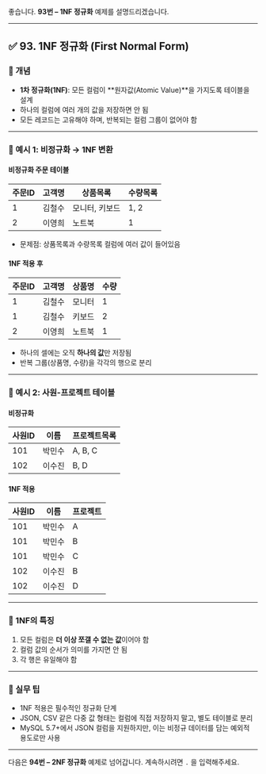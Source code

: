 좋습니다.
**93번 – 1NF 정규화** 예제를 설명드리겠습니다.

---

## ✅ 93. 1NF 정규화 (First Normal Form)

### 📌 개념

* **1차 정규화(1NF)**: 모든 컬럼이 \*\*원자값(Atomic Value)\*\*을 가지도록 테이블을 설계
* 하나의 컬럼에 여러 개의 값을 저장하면 안 됨
* 모든 레코드는 고유해야 하며, 반복되는 컬럼 그룹이 없어야 함

---

### 📄 예시 1: 비정규화 → 1NF 변환

#### 비정규화 주문 테이블

| 주문ID | 고객명 | 상품목록     | 수량목록 |
| ---- | --- | -------- | ---- |
| 1    | 김철수 | 모니터, 키보드 | 1, 2 |
| 2    | 이영희 | 노트북      | 1    |

* 문제점: 상품목록과 수량목록 컬럼에 여러 값이 들어있음

#### 1NF 적용 후

| 주문ID | 고객명 | 상품명 | 수량 |
| ---- | --- | --- | -- |
| 1    | 김철수 | 모니터 | 1  |
| 1    | 김철수 | 키보드 | 2  |
| 2    | 이영희 | 노트북 | 1  |

* 하나의 셀에는 오직 **하나의 값**만 저장됨
* 반복 그룹(상품명, 수량)을 각각의 행으로 분리

---

### 📄 예시 2: 사원-프로젝트 테이블

#### 비정규화

| 사원ID | 이름  | 프로젝트목록  |
| ---- | --- | ------- |
| 101  | 박민수 | A, B, C |
| 102  | 이수진 | B, D    |

#### 1NF 적용

| 사원ID | 이름  | 프로젝트 |
| ---- | --- | ---- |
| 101  | 박민수 | A    |
| 101  | 박민수 | B    |
| 101  | 박민수 | C    |
| 102  | 이수진 | B    |
| 102  | 이수진 | D    |

---

### 📄 1NF의 특징

1. 모든 컬럼은 **더 이상 쪼갤 수 없는 값**이어야 함
2. 컬럼 값의 순서가 의미를 가지면 안 됨
3. 각 행은 유일해야 함

---

### 🧠 실무 팁

* 1NF 적용은 필수적인 정규화 단계
* JSON, CSV 같은 다중 값 형태는 컬럼에 직접 저장하지 말고, 별도 테이블로 분리
* MySQL 5.7+에서 JSON 컬럼을 지원하지만, 이는 비정규 데이터를 담는 예외적 용도로만 사용

---

다음은 **94번 – 2NF 정규화** 예제로 넘어갑니다.
계속하시려면 `.` 을 입력해주세요.
